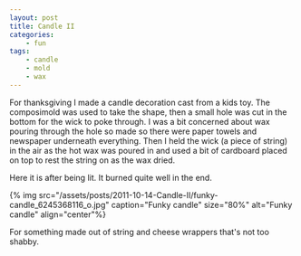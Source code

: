 ```yaml
---
layout: post
title: Candle II
categories:
    - fun
tags:
    - candle
    - mold
    - wax
---
```


For thanksgiving I made a candle decoration cast from a kids toy. The composimold was used to take the shape, then a small hole was cut in the bottom for the wick to poke through. I was a bit concerned about wax pouring through the hole so made so there were paper towels and newspaper underneath everything. Then I held the wick (a piece of string) in the air as the hot wax was poured in and used a bit of cardboard placed on top to rest the string on as the wax dried.

Here it is after being lit. It burned quite well in the end.

{% img src="/assets/posts/2011-10-14-Candle-II/funky-candle_6245368116_o.jpg" caption="Funky candle" size="80%" alt="Funky candle" align="center"%}

For something made out of string and cheese wrappers that's not too shabby.